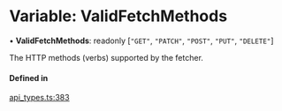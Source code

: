 # Variable: ValidFetchMethods

• **ValidFetchMethods**: readonly [``"GET"``, ``"PATCH"``, ``"POST"``, ``"PUT"``, ``"DELETE"``]

The HTTP methods (verbs) supported by the fetcher.

#### Defined in

[api_types.ts:383](https://github.com/coda/packs-sdk/blob/main/api_types.ts#L383)
